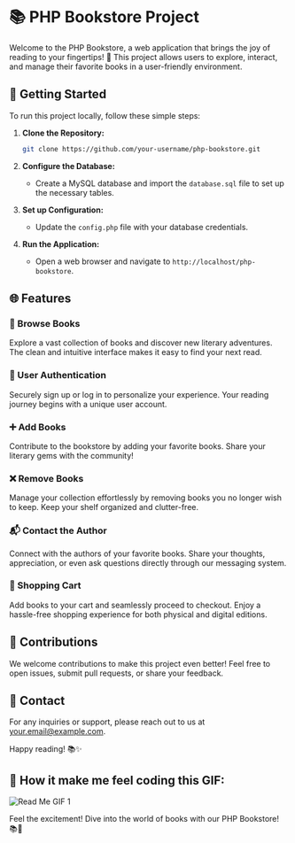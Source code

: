 # 📚 PHP Bookstore Project

Welcome to the PHP Bookstore, a web application that brings the joy of reading to your fingertips! 🌟 This project allows users to explore, interact, and manage their favorite books in a user-friendly environment.

## 🚀 Getting Started

To run this project locally, follow these simple steps:

1. **Clone the Repository:**
   ```bash
   git clone https://github.com/your-username/php-bookstore.git
   ```

2. **Configure the Database:**
   - Create a MySQL database and import the `database.sql` file to set up the necessary tables.

3. **Set up Configuration:**
   - Update the `config.php` file with your database credentials.

4. **Run the Application:**
   - Open a web browser and navigate to `http://localhost/php-bookstore`.

## 🌐 Features

### 📖 Browse Books
Explore a vast collection of books and discover new literary adventures. The clean and intuitive interface makes it easy to find your next read.

### 👥 User Authentication
Securely sign up or log in to personalize your experience. Your reading journey begins with a unique user account.

### ➕ Add Books
Contribute to the bookstore by adding your favorite books. Share your literary gems with the community!

### ❌ Remove Books
Manage your collection effortlessly by removing books you no longer wish to keep. Keep your shelf organized and clutter-free.

### 📬 Contact the Author
Connect with the authors of your favorite books. Share your thoughts, appreciation, or even ask questions directly through our messaging system.

### 🛒 Shopping Cart
Add books to your cart and seamlessly proceed to checkout. Enjoy a hassle-free shopping experience for both physical and digital editions.


## 📝 Contributions

We welcome contributions to make this project even better! Feel free to open issues, submit pull requests, or share your feedback.

## 📧 Contact

For any inquiries or support, please reach out to us at [your.email@example.com](mailto:your.email@example.com).

Happy reading! 📚✨

## 🚀 How it make me feel coding this GIF:

![Read Me GIF 1]((https://i.gifer.com/PT7a.gif))


Feel the excitement! Dive into the world of books with our PHP Bookstore! 📚🎉
